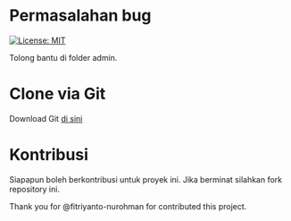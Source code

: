# Permasalahan bug
[![License: MIT](https://img.shields.io/badge/License-MIT-yellow.svg)](https://opensource.org/licenses/MIT)

Tolong bantu di folder admin.

# Clone via Git
Download Git [di sini](https://git-scm.com/downloads)

# Kontribusi
Siapapun boleh berkontribusi untuk proyek ini. Jika berminat silahkan fork repository ini.

Thank you for @fitriyanto-nurohman for contributed this project.
